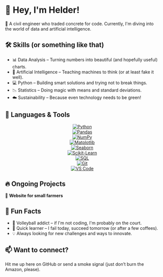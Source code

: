 # 👋 Hey, I'm Helder!  

🚀 A civil engineer who traded concrete for code. Currently, I'm diving into the world of data and artificial intelligence.  

## 🛠️ Skills (or something like that)  
- 📊 Data Analysis – Turning numbers into beautiful (and hopefully useful) charts.  
- 🤖 Artificial Intelligence – Teaching machines to think (or at least fake it well).  
- 💻 Python – Building smart solutions and trying not to break things.  
- 📉 Statistics – Doing magic with means and standard deviations.  
- ☁️ Sustainability – Because even technology needs to be green!  

## 🚀 Languages & Tools  
<div align="center">

[![Python](https://img.shields.io/badge/Python-3776AB?style=for-the-badge&logo=python&logoColor=white)](https://www.python.org/)  
[![Pandas](https://img.shields.io/badge/Pandas-150458?style=for-the-badge&logo=pandas&logoColor=white)](https://pandas.pydata.org/)  
[![NumPy](https://img.shields.io/badge/NumPy-013243?style=for-the-badge&logo=numpy&logoColor=white)](https://numpy.org/)  
[![Matplotlib](https://img.shields.io/badge/Matplotlib-11557C?style=for-the-badge&logo=plotly&logoColor=white)](https://matplotlib.org/)  
[![Seaborn](https://img.shields.io/badge/Seaborn-008080?style=for-the-badge&logo=python&logoColor=white)](https://seaborn.pydata.org/)  
[![Scikit-Learn](https://img.shields.io/badge/Scikit%20Learn-F7931E?style=for-the-badge&logo=scikit-learn&logoColor=white)](https://scikit-learn.org/)  
[![SQL](https://img.shields.io/badge/SQL-4479A1?style=for-the-badge&logo=postgresql&logoColor=white)](https://www.postgresql.org/)  
[![Git](https://img.shields.io/badge/Git-F05032?style=for-the-badge&logo=git&logoColor=white)](https://git-scm.com/)  
[![VS Code](https://img.shields.io/badge/VS%20Code-007ACC?style=for-the-badge&logo=visual-studio-code&logoColor=white)](https://code.visualstudio.com/)  

</div>  

## 🔥 Ongoing Projects  
🌱 **Website for small farmers**  

## 📢 Fun Facts  
- 🏐 Volleyball addict – if I'm not coding, I'm probably on the court.  
- 🎯 Quick learner – I fail today, succeed tomorrow (or after a few coffees).  
- 💡 Always looking for new challenges and ways to innovate.  

## 📫 Want to connect?  
Hit me up here on GitHub or send a smoke signal (just don’t burn the Amazon, please).  
